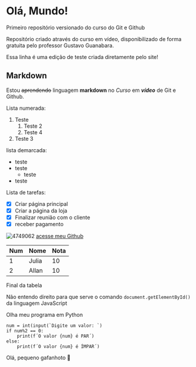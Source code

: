 # Olá, Mundo!
 Primeiro repositório versionado do curso do Git e Github

 Repositório criado através do curso em vídeo, disponibilizado de forma gratuita pelo professor Gustavo Guanabara.

Essa linha é uma edição de teste criada diretamente pelo site!

## Markdown
Estou ~~aprendendo~~ linguagem **markdown** no *Curso* em __*vídeo*__ de Git e Github.

Lista numerada:

1. Teste
   1. Teste 2
   2. Teste 4
1. Teste 3

lista demarcada:

* teste
* teste
   * teste
* teste

Lista de tarefas:

- [x] Criar página principal
- [x] Criar a página da loja
- [x] Finalizar reunião com o cliente
- [x] receber pagamento

![4749062](https://user-images.githubusercontent.com/94229184/143328144-ba22d074-a518-4bcb-8975-8597e9b71301.png)
[acesse meu Github](https://github.com/AllJonesFB)

Num | Nome | Nota 
---|---|---
1 | Julia | 10
2 | Allan | 10

Final da tabela

Não entendo direito para que serve o comando `document.getElementById()` da linguagem JavaScript

Olha meu programa em Python
```
num = int(input(`Digite um valor: `)
if num%2 == 0:
    print(f´O valor {num} é PAR´)
else:
    print(f´O valor {num} é ÍMPAR´)
```

Olá, pequeno gafanhoto 🦊

